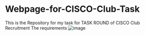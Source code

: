 # Webpage-for-CISCO-Club-Task
This is the Repository for my task for TASK ROUND of CISCO Club Recruitment
The requirements
![image](https://github.com/user-attachments/assets/67cff88c-64bd-4ffd-a49c-69289109c307)

